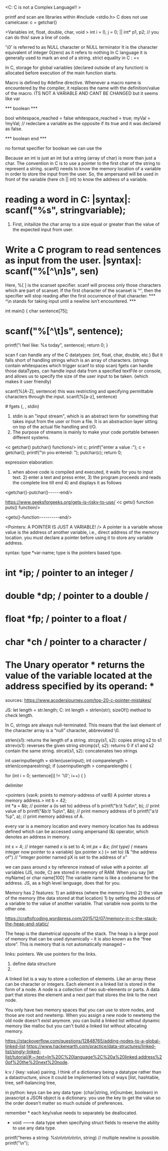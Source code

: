 <C:                                                                     C is not a Complex Language!!                   >

 printf and scan are libraries within #include <stdio.h>
C does not use camelcase:                       c = getchar()

<Variables          int, float, double, char, void >
  int i = 0, j = 0;  ||   int* p1, p2;                // you can do this! save a line of code.


'\0' is referred to as NULL character or NULL terminator It is the character equivalent of integer 0(zero) as it refers to nothing In C language it is generally used to mark an end of a string.
strict equality in C :      ==

 In C, storage for global variables (declared outside of any function) is allocated before execution of the main function starts. 

Macro is defined by #define directive. Whenever a macro name is encountered by the compiler, it replaces the name with the definition/value of the macro. ITS NOT A VARIABLE AND CANT BE CHANGED but it seems like var

*** boolean ***
<!-- "Flip A Value"         instead of reassigning value:  -->
bool whitespace_reached = false
whitespace_reached = true;
myVal = !myVal;       // redeclare a variable as the opposite if its true and it was declared as false.
<!--  -->
*** boolean end ***

<!-- format specifiers -->
no format specifier for boolean we can use the 
<!--  -->
<Variables/>


<Char>
Because an int is just an int but a string (array of char) is more than just a char. The convention in C is to use a pointer to the first char of the string to represent a string.
<Char/>


<scanF>
scanf() needs to know the memory location of a variable in order to store the input from the user.
So, the ampersand will be used in front of the variable (here ch || int) to know the address of a variable.

# reading a word in C:            |syntax|:               scanf("%s", stringvariable);          
<!-- a string is an array of characters in C -->
1) First, initailize the char array to a size equal or greater than the value of the expected input from user.        <!-- * char word[100] --> 
<!-- char word[100] word is then treated as a pointer to store the char values. -->

# Write a C program to read sentences as input from the user.     |syntax|:             scanf("%[^\n]s", sen)
<!-- "%[^\n]s"          : So scanf("%[^\n]", s); will read all characters until you reach \n (or EOF ) and put them in s.     {\n: newline} {EOF: end of file} -->
Here, %[ ] is the scanset specifier.    scanf will process only those characters which are part of scanset.
If the first character of the scanset is ‘^’, then the specifier will stop reading after the first occurrence of that character.
*** ^\n  stands for taking input until a newline isn’t encountered. ***  
<!-- ! one of my problems with taking input from a user is i'm trying to set replit up to take 2 separately created inputs from 2 separate [enter]\n  inputs. Will \t allow me to hit enter and keep grabbing input? -->

int main() {
  char sentence[75];
#   scanf("%[^\t]s", sentence);        <!-- this code allows a user to keep hitting enter and to create a couple lines worth of inputs, because it doesn't validate the \n constraint which is met [enter] -->
  printf("i feel like:  %s today", sentence);
  return 0;
}

<!-- scanf notes  -->
scan f can handle any of the C datatypes:  (int, float, char, double, etc.) But it falls short of handling strings which is an array of characters. (strings contain whitespaces which trigger scanf to stop scan)
fgets can handle those dataTypes, can handle input data from a specified textFile or console, and allows us to specify the size of the user input to be taken. (which makes it user friendly)

scanf(%[A-Z], sentence) this was restricting and specifying permittable characters through the input. 
scanf(%[a-z], sentence) 

<!-- scanf notes  -->
<scanF/>

<fgets>  
<!-- user inputs using fgets function: -->
#  fgets (<stringname>, <size of input>, stdin)               

<!-- stdin  -->
1) stdin is an "input stream", which is an abstract term for something that takes input from the user or from a file. It is an abstraction layer sitting on top of the actual file handling and I/O.
2) The purpose of streams is mainly to make your code portable between different systems.
<!-- stdin  -->



<fgets/>


<c  getchar() putchar() functions/>
  int c;
  printf("enter a value :");
  c = getchar();
  printf("\n you entered: ");
  putchar(c);
  return 0;

expression elaboration:
1) when above code is compiled and executed, it waits for you to input text. 2) enter a text and press enter, 3) the program proceeds and reads the complete line till end 4) and displays it as follows
<!-- * source:                      https://www.tutorialspoint.com/cprogramming/c_input_output.htm -->
<getchar()-putchar()------end/>


https://www.geeksforgeeks.org/gets-is-risky-to-use/
<c      gets() function puts() function/>
<!-- dangerous, deprecated, should not be used.  -->
<!-- ! main.c:11:18: error: too many arguments to function call, expected single argument '__s', have 2 arguments -->           



<gets()-function----------end/>





<Pointers: A POINTER IS JUST A VARIABLE! />
A pointer is a variable whose value is the address of another variable, i.e., direct address of the memory location. you must declare a pointer before using it to store any variable address.
<!-- cant use variable values unless let var = 'value' has been initialized. it makes sense. C teaches you how to think about memory. -->
syntax:                         type *var-name;                                 type is the pointers based type. 

# int    *ip;    / pointer to an integer /                                      <!-- ip integer pointer-->
# double *dp;    / pointer to a double /                                        <!-- double pointer-->
# float  *fp;    / pointer to a float /                                         <!-- float pointer pointer-->
# char   *ch     / pointer to a character /                                     <!-- char is the only pointer that doesn't have the p in the declaration-->

# The Unary operator *              returns the value of the variable located at the address specified by its operand:        * 

sources:
https://www.acodersjourney.com/top-20-c-pointer-mistakes/
<Pointers/>



<string>
JS: let length = str.length;
C: int length = strlen(str);
sizeOf() method to check length.

In C, strings are always null-terminated. This means that the last element of the character array is a “null” character, abbreviated \0.



<!-- <string.h> header file   -->
strlen(s1): returns the length of a string.
strcpy(s1, s2): copies string s2 to s1
strrev(s1): reverses the given string
strcmp(s1, s2): returns 0 if s1 and s2 contain the same string.
strcat(s1, s2): concatenates two strings


<!-- "Hello World" is a 12 character string. The white space counts. And the '\o' that terminates it or the NULL terminating character is part of the string value. JS strips away quite a bit.   -->
int userinputlength = strlen(userinput);
int comparelength = strlen(comparestring);
if (userinputlength > comparelength) { 
<string/>


<c loop/>
for (int i = 0; sentence[i] != '\0'; i++) {         <!-- sentence[i] != '\0' ->       // in C strings are always null terminated, this code checks if the loop has been terminated yet.


   for (j = 0; j < 10; j++ ) {
      printf("Element[%d] = %d\n", j, n[j] );   <!-- expressing [%d] as [i] thats pretty nuts. -->
   }
<!-- line 141) // says: (i=0; if the index of sentence in the loop hasn't been NULL terminated, increment the index upward, proceeding onward into the loop)    -->



delimiter
<c loop-END/>


<!--  -->
<pointers         {varA: points to memory-address of varB} A pointer stores a memory address.>
int b = 42;  
int *a = &b;  // pointer a (is set to) address of b 
  printf("b:\t %d\n", b);  // print value of b
  printf("&b:\t %p\n", &b);  // print memory address of b
  printf("a:\t %p", a);  // print memory address of A.
 <!-- * * * * * * * * * * * * pointer example above.  * * * * * * * * * * * *   -->
  

 every var is a memory location and every memory location has its address defined which can be accessed using ampersand (&) operator, which denotes an address in memory. 
<!-- * intro to pointers-->
int x = 4;
// integer named x is set to 4;
int *px = &x;
 (int type) (* means integer now pointer to a variable)  (px pointer x.) (= set to) (& "the address of")
// "integer pointer named pX is set to the address of x"

we can pass around x by reference instead of value with a pointer. <!-- we break down functions by the actions they perform. -->
all variables (JS, node, C) are stored in memory of RAM. When you say [let myName] or char name[100]  The variable name is like a codename for the address. JS, as a high level language, does that for you.
<!-- https://www.youtube.com/watch?v=2ybLD6_2gKM -->
<!-- *  -->


 



 <!-- "Working with pointers is easy af... Just try different permutation and combinations of & and * until code works like u wanted it to work... Don't complicate easy things.."  😁😁 yt comment. -->
<pointers/>

<memory>
Memory has 2 features: 1) an address (where the memory lives) 2) the value of the memory (the data stored at that location)
1) by setting the address of a variable to the value of another variable. That variable now points to the other one.

https://craftofcoding.wordpress.com/2015/12/07/memory-in-c-the-stack-the-heap-and-static/

The heap is the diametrical opposite of the stack. The heap is a large pool of memory that can be used dynamically – it is also known as the “free store”. This is memory that is not automatically managed –
<memory/>
<!--  -->



<!--  ? linked list: 1) usually with struct 2) the blocks/nodes are data structures 3) Between the structures are so called links that link data structures together.-->
<!-- intro to linked lists https://www.youtube.com/watch?v=MCIwn7mY4jY  -->
links: pointers. We use pointers for the links.
1) define data structure
2)



<!-- tangental but google search: does call of duty use linked lists? call of duty uses a circular loop linked list.-   ->   -->
<!-- end of this youtube lesson. Kind of inspiring to see the yt video kick off explaining concept with the youtubers game made: with cars on a roadway. Each car aware of how fast the other ones are going. -->
<!-- intro to linked lists  https://www.youtube.com/watch?v=MCIwn7mY4jY   -->



A linked list is a way to store a collection of elements. Like an array these can be character or integers. Each element in a linked list is stored in the form of a node.
A node is a collection of two sub-elements or parts. A data part that stores the element and a next part that stores the link to the next node.




<!-- A linked list is formed when many such nodes are linked together to form a chain. Each node points to the next node present in the order.
 The first node is always used as a reference to traverse the list and is called HEAD. The last node points to NULL. -->

 You only have two memory spaces that you can use to store nodes, and those are root and newtemp. When you assign a new node to newtemp the old node doesn't exist anymore.
 you can build a linked list without dynamic memory like malloc but you can't build a linked list without allocating memory.

<!-- 
1)  https://www.reddit.com/r/C_Programming/comments/erssdb/dictionary_in_c_using_linked_list_updated/
2) If a function needs to change a list, given the root pointer, it must be a double pointer. Else, your change just disappers. So
3) Its better to use static (non pointer) variable for head of list, so sou dont have to pass double pointer ;)
 -->
 https://stackoverflow.com/questions/12848765/adding-nodes-to-a-global-linked-list
 https://www.hackerearth.com/practice/data-structures/linked-list/singly-linked-list/tutorial/#:~:text=In%20C%20language%2C%20a%20linked,address%20of%20the%20next%20node.
<!--  ? linked list  -->

<!-- ? dictionary -->
k:v / {key: value} pairing.
I think of a dictionary being a datatype rather than a datastructure, since it could be implemented lots of ways [list, hashtable, tree, self-balancing tree, 

in python: keys can be any data type: (char|string, int|number, boolean)  in javascript a JSON object is a dictionary.
you use the key to get the value so the order doesn't matter so much outside of preferences.

remember * each key/value needs to separately be deallocated.

<!-- *  structs:   key values (JSON is a dictionary)  -->
* void ---> data type when specifying struct fields to reserve the ability to use any data type.

<!-- *  -->
<!-- ? dictionary -->





<surprises>
printf("heres a string: %s\n\n\n\n\n\n, string) // multiple newline is possible.
printf("\n");     
<surprises/>
